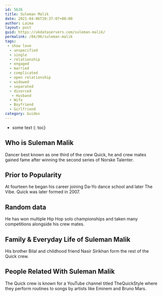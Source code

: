 ```yaml
---
id: 5626
title: Suleman Malik
date: 2021-04-06T20:37:07+00:00
author: Laima
layout: post
guid: https://ukdataservers.com/suleman-malik/
permalink: /04/06/suleman-malik
tags:
 - show love
  - unspecified
  - single
  - relationship
  - engaged
  - married
  - complicated
  - open relationship
  - widowed
  - separated
  - divorced
   - Husband
  - Wife
  - Boyfriend
  - Girlfriend
category: Guides
---
```


* some text
{: toc}


## Who is Suleman Malik
                  
                  
                  
Dancer best known as one third of the crew Quick, he and crew mates gained fame after winning the second series of Norske Talenter.
                  
              
            
              
            
                
                
                
## Prior to Popularity
                  
                  
                  
At fourteen he began his career joining Da-Yo dance school and later The Vibe. Quick was later formed in 2007.
                  
              
            
              
            
                
                
                
## Random data
                  
                  
                  
He has won multiple Hip Hop solo championships and taken many competitions alongside his crew mates.
                  
              
            
              
            
                
                
                
## Family & Everyday Life of Suleman Malik
                  
                  
                  
His brother Bilal and childhood friend Nasir Sirikhan form the rest of the Quick crew.
                  
              
            
              
            
                
                
                
## People Related With Suleman Malik
                  
                  
                  
The Quick crew is known for a YouTube channel titled TheQuickStyle where they perform routines to songs by artists like Eminem and Bruno Mars.
                  
              
            
              
            
                
              
            
              
              
            
            
              
            
          
          
          